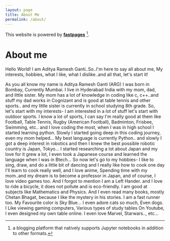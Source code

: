 ```yaml
---
layout: page
title: About Me
permalink: /about/
---
```


This website is powered by **[fastpages](https://github.com/fastai/fastpages)** [^1].

# About me
Hello World! I am Aditya Ramesh Ganti..So..I'm here to say all about me, My interests, hobbies, what I like, what I dislike..and all that, let's start it!

As you all know my name is Aditya Ramesh Ganti (ARG) I was born in Bombay, Currently Mumbai. I live in Hyderabad India with my mom, dad, and little sister. My mom has a lot of knowledge in coding like c, c++..and stuff my dad works in Cognizant and is good at table tennis and other sports.. and my little sister is currently in school studying 8th grade. So, let's start with my interests- I am interested in a lot of stuff let's start with outdoor sports. I know a lot of sports, I can say I'm really good at them like Football, Table Tennis, Rugby (American Football), Badminton, Frisbee, Swimming, etc.. and I love coding the most, when I was in high school I started learning python. Slowly I started going deep in this coding journey, even my mom helped... My best language is currently Python.. and slowly I got a deep interest in robotics and then I knew the best possible robotic country is Japan, Tokyo... I started researching a lot about Japan and my love for it grew a lot, I even took a Japanese course and learned the language when I was in Btech... So now let's go to my hobbies- I like to sing, draw, and do a little bit of dancing and I really like how to cook one day I'll learn to cook really well, and I love anime, Spending time with my mom..and my dream is to become a professor in Japan, and of course, I love video games too. And I forgot to mention I am a Left Hander. and I love to ride a bicycle, it does not pollute and is eco-friendly. I am good at subjects like Mathematics and Physics. And I even read many books, mostly Chetan Bhagat, because I like the mystery in his stories. I am a fast runner too. My Favourite color is Sky Blue... I  even adore cats so much, Even dogs. I Like viewing gaming computers, Various types of study tables On Youtube, I even designed my own table online. I even love Marvel, Starwars.., etc...

[^1]:a blogging platform that natively supports Jupyter notebooks in addition to other formats.
